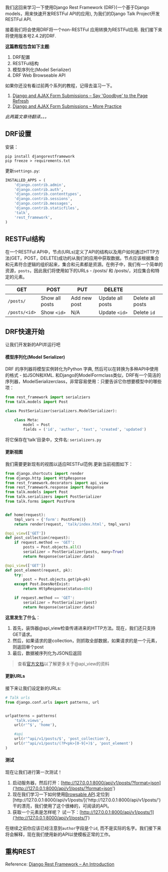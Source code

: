我们这回来学习一下使用Django Rest Framework (DRF)(一个基于Django models，用来快速开发RESTFul API的应用), 为我们的Django Talk Project开发RESTFul API.

接着我们将会使用DRF将一个non-RESTFul 应用转换为RESTFul应用. 我们接下来将使用版本号2.4.2的DRF.

**这篇教程包含如下主题**:

1. DRF配置
2. RESTFul结构
3. 模型序列化(Model Serializer)
4. DRF Web Browseable API

如果你还没有看过前两个系列的教程，记得去温习一下。
1. [Django and AJAX Form Submissions – Say 'Goodbye' to the Page Refresh]('https://realpython.com/django-and-ajax-form-submissions/')
2. [Django and AJAX Form Submissions – More Practice]('https://realpython.com/django-and-ajax-form-submissions-more-practice/')

*此两篇文章待翻译。。。*

## DRF设置

安装：
```shell
pip install djangorestframework
pip freeze > requirements.txt
```
更新`settings.py`:
```python
INSTALLED_APPS = (
    'django.contrib.admin',
    'django.contrib.auth',
    'django.contrib.contenttypes',
    'django.contrib.sessions',
    'django.contrib.messages',
    'django.contrib.staticfiles',
    'talk',
    'rest_framework',
)
```

## RESTFul结构

在一个RESTFul API中，节点(URLs)定义了API的结构以及用户如何通过HTTP方法(GET，POST，DELETE)成功的从我们的应用中获取数据。节点应该根据集合和元素符合逻辑的组织起来，集合和元素都是资源。在例子中，我们有一个简单的资源，`posts`，因此我们将使用如下的URLs - /posts/ 和 /posts/<id>，对应集合和特定的元素。

| GET           | POST           | PUT          | DELETE           |                  |
| ------------- | -------------- | ------------ | ---------------- | ---------------- |
| `/posts/`     | Show all posts | Add new post | Update all posts | Delete all posts |
| `/posts/<id>` | Show `<id>`    | N/A          | Update `<id>`    | Delete `id`      |

## DRF快速开始

让我们开发新的API并运行吧

#### 模型序列化(Model Serializer)

DRF 的序列器将模型实例转化为Python 字典, 然后可以在转换为多种API中使用的格式 - 如JSON和XML. 和Django的ModelFormclass类似，DRF有一个简洁的序列器，ModelSerializerclass，非常容易使用：只要告诉它你想要模型中的哪些项：

```python
from rest_framework import serialziers
from talk.models import Post

class PostSerializer(serializers.ModelSerializer):

    class Meta:
        model = Post
        fields = ('id', 'author', 'text', 'created', 'updated')
```
将它保存在‘talk’目录中，文件名: `serializers.py`

#### 更新视图

我们需要更新现有的视图以适应RESTFul范例.更新当前视图如下：

```python
from django.shortcuts import render
from django.http import HttpResponse
from rest_framework.decorators import api_view
from rest_framework.response import Response
from talk.models import Post
from talk.serializers import PostSerializer
from talk.forms import PostForm


def home(request):
    tmpl_vars = {'form': PostForm()}
    return render(request, 'talk/index.html', tmpl_vars)

@api_view(['GET'])
def post_collection(request):
    if request.method == 'GET':
        posts = Post.objects.all()
        serializer = PostSerializer(posts, many=True)
        return Response(serializer.data)

@api_view(['GET'])
def post_element(request, pk):
    try:
        post = Post.objects.get(pk=pk)
    except Post.DoesNotExist:
        return HttpResponse(status=404)

    if request.method == 'GET':
        serializer = PostSerializer(post)
        return Response(serializer.data)
```
**这里发生了什么**：
1. 首先，装饰器@api_view检查传递进来的HTTP方法。现在，我们还只支持GET请求。
2. 然后，如果请求的是collection，则抓取全部数据，如果请求的是一个元素，则返回单个post
3. 最后，数据被序列化为JSON后返回

> 查看[官方文档]('http://www.django-rest-framework.org/api-guide/views#@api_view')以了解更多关于@api_view的资料

#### 更新URLs

接下来让我们设定新的URLs:

```python
# Talk urls
from django.conf.urls import patterns, url


urlpatterns = patterns(
    'talk.views',
    url(r'^$', 'home'),

    #api
    url(r'^api/v1/posts/$', 'post_collection'),
    url(r'^api/v1/posts/(?P<pk>[0-9]+)$', 'post_element')
)
```

#### 测试

现在让我们进行第一次测试！

1. 启动服务器，然后打开：[http://127.0.0.1:8000/api/v1/posts/?format=json]('http://127.0.0.1:8000/api/v1/posts/?format=json')
2. 现在我们学习一下如何使用[Browsable API]('http://www.django-rest-framework.org/topics/browsable-api').定位到[http://127.0.0.1:8000/api/v1/posts/]('http://127.0.0.1:8000/api/v1/posts/')
    干的漂亮，我们使用了这个很棒的，可阅读的API。
3. 获取一个元素是怎样呢？ 试一下：[http://127.0.0.1:8000/api/v1/posts/1]('http://127.0.0.1:8000/api/v1/posts/1')

在继续之前你应该已经注意到`author`字段是个`id`, 而不是实际的名字。我们接下来将会解释，现在我们使用新的API以使模板正常的工作。

## 重构REST

Reference: [Django Rest Framework – An Introduction]('https://realpython.com/django-rest-framework-quick-start/')
